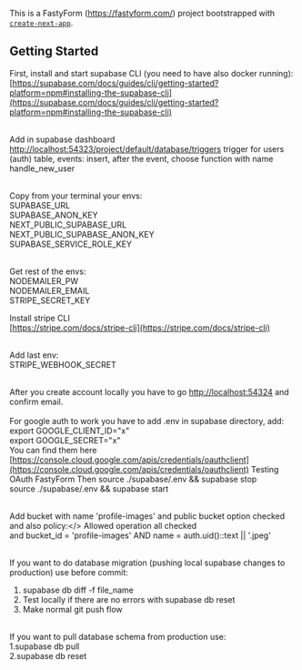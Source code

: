 This is a FastyForm (https://fastyform.com/) project bootstrapped with [`create-next-app`](https://github.com/vercel/next.js/tree/canary/packages/create-next-app).

## Getting Started

First, install and start supabase CLI (you need to have also docker running):</br>
[https://supabase.com/docs/guides/cli/getting-started?platform=npm#installing-the-supabase-cli](https://supabase.com/docs/guides/cli/getting-started?platform=npm#installing-the-supabase-cli)</br></br>

Add in supabase dashboard [http://localhost:54323/project/default/database/triggers](http://localhost:54323/project/default/database/triggers) trigger for users (auth) table, events: insert, after the event, choose function with name handle_new_user</br></br>

Copy from your terminal your envs:</br>
SUPABASE_URL</br>
SUPABASE_ANON_KEY</br>
NEXT_PUBLIC_SUPABASE_URL</br>
NEXT_PUBLIC_SUPABASE_ANON_KEY</br>
SUPABASE_SERVICE_ROLE_KEY</br></br>

Get rest of the envs:</br>
NODEMAILER_PW</br>
NODEMAILER_EMAIL</br>
STRIPE_SECRET_KEY</br>

Install stripe CLI</br>
[https://stripe.com/docs/stripe-cli](https://stripe.com/docs/stripe-cli)</br></br>

Add last env:</br>
STRIPE_WEBHOOK_SECRET</br></br>

After you create account locally you have to go [http://localhost:54324](http://localhost:54324) and confirm email.</br></br>
For google auth to work you have to add .env in supabase directory, add:</br>
export GOOGLE_CLIENT_ID="x"</br>
export GOOGLE_SECRET="x"</br>
You can find them here [https://console.cloud.google.com/apis/credentials/oauthclient](https://console.cloud.google.com/apis/credentials/oauthclient) Testing OAuth FastyForm
Then source ./supabase/.env && supabase stop</br>
source ./supabase/.env && supabase start </br></br>

Add bucket with name 'profile-images' and public bucket option checked and also policy:</>
Allowed operation all checked</br>
and bucket_id = 'profile-images' AND name = auth.uid()::text || '.jpeg'</br></br>

If you want to do database migration (pushing local supabase changes to production) use before commit: </br>
1. supabase db diff -f file_name </br>
2. Test locally if there are no errors with supabase db reset </br>
3. Make normal git push flow</br></br>

If you want to pull database schema from production use:</br>
1.supabase db pull</br>
2.supabase db reset</br>

